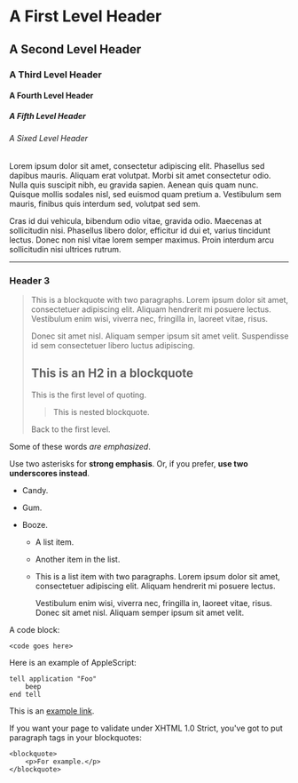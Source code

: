 A First Level Header
====================

A Second Level Header
---------------------

### A Third Level Header

#### A Fourth Level Header

##### A Fifth Level Header

###### A Sixed Level Header

Lorem ipsum dolor sit amet, consectetur adipiscing elit. Phasellus sed dapibus mauris. Aliquam erat volutpat. 
Morbi sit amet consectetur odio. Nulla quis suscipit nibh, eu gravida sapien. Aenean quis quam nunc.
Quisque mollis sodales nisl, sed euismod quam pretium a. Vestibulum sem mauris, finibus quis interdum sed, volutpat sed sem.

Cras id dui vehicula, bibendum odio vitae, gravida odio. Maecenas at sollicitudin nisi. Phasellus libero dolor, 
efficitur id dui et, varius tincidunt lectus. Donec non nisl vitae lorem semper maximus. Proin interdum arcu sollicitudin nisi ultrices rutrum. 

------------------------------------------------------------------------

### Header 3

> This is a blockquote with two paragraphs. Lorem ipsum dolor sit amet,
> consectetuer adipiscing elit. Aliquam hendrerit mi posuere lectus.
> Vestibulum enim wisi, viverra nec, fringilla in, laoreet vitae, risus.
>
> Donec sit amet nisl. Aliquam semper ipsum sit amet velit. Suspendisse
> id sem consectetuer libero luctus adipiscing.
>
> This is an H2 in a blockquote
> -----------------------------
>
> This is the first level of quoting.
>
> > This is nested blockquote.
>
> Back to the first level.

Some of these words *are emphasized*.

Use two asterisks for **strong emphasis**. Or, if you prefer, **use two
underscores instead**.

+ Candy.

+ Gum.

+ Booze.

    -   A list item.

    -   Another item in the list.

    -   This is a list item with two paragraphs. Lorem ipsum dolor sit amet,
        consectetuer adipiscing elit. Aliquam hendrerit mi posuere lectus.

        Vestibulum enim wisi, viverra nec, fringilla in, laoreet vitae,
        risus. Donec sit amet nisl. Aliquam semper ipsum sit amet velit.

A code block:

    <code goes here>

Here is an example of AppleScript:

```
tell application "Foo"
    beep
end tell
```

This is an [example link](http://example.com/).

If you want your page to validate under XHTML 1.0 Strict, you\'ve got to
put paragraph tags in your blockquotes:

    <blockquote>
        <p>For example.</p>
    </blockquote>
